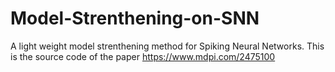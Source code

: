 # Model-Strenthening-on-SNN
A light weight model strenthening method for Spiking Neural Networks.
This is the source code of the paper https://www.mdpi.com/2475100
